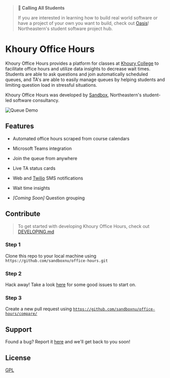 > **📣 Calling All Students**
>
> If you are interested in learning how to build real world software or have a project of your own you want to build, check out <a href="https://oasisneu.com">Oasis</a>! Northeastern's student software project hub.

# Khoury Office Hours

Khoury Office Hours provides a platform for classes at [Khoury College](https://www.khoury.northeastern.edu/) to facilitate office hours and utilize data insights to decrease wait times. Students are able to ask questions and join automatically scheduled queues, and TA's are able to easily manage queues by helping students and limiting question load in stressful situations.

Khoury Office Hours was developed by [Sandbox](https://www.sandboxnu.com/), Northeastern's student-led software consultancy.

![Queue Demo](https://i.imgur.com/LxxLW3O.jpg)

## Features

- Automated office hours scraped from course calendars

- Microsoft Teams integration

- Join the queue from anywhere

- Live TA status cards

- Web and [Twilio](https://www.twilio.com/) SMS notifications

- Wait time insights

- _[Coming Soon]_ Question grouping

## Contribute

> To get started with developing Khoury Office Hours, check out [DEVELOPING.md](https://github.com/sandboxnu/office-hours/blob/master/DEVELOPING.md)

### Step 1

Clone this repo to your local machine using `https://github.com/sandboxnu/office-hours.git`

### Step 2

Hack away! Take a look [here](https://github.com/sandboxnu/office-hours/issues?q=is%3Aopen+is%3Aissue+label%3A%22good+first+issue%22) for some good issues to start on.

### Step 3

Create a new pull request using <a href="https://github.com/sandboxnu/office-hours/compare/" target="_blank">`https://github.com/sandboxnu/office-hours/compare/`</a>

## Support

Found a bug? Report it [here](https://forms.monday.com/forms/06be3745a411353ad295249d43835d38) and we'll get back to you soon!

## License

[GPL](https://github.com/sandboxnu/office-hours/blob/master/LICENSE)

